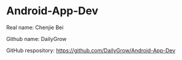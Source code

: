 # Android-App-Dev
Real name: Chenjie Bei

Github name: DailyGrow

GitHub respository: https://github.com/DailyGrow/Android-App-Dev
